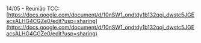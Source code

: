 14/05 - Reunião TCC: [https://docs.google.com/document/d/10nSW1_ondtdy1b132qoj_dwstc5JGEacsALHG4CGZe0/edit?usp=sharing](https://docs.google.com/document/d/10nSW1_ondtdy1b132qoj_dwstc5JGEacsALHG4CGZe0/edit?usp=sharing)

